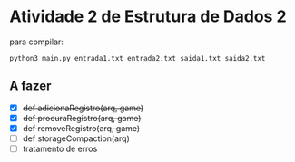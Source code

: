 # Atividade 2 de Estrutura de Dados 2
para compilar:
```
python3 main.py entrada1.txt entrada2.txt saida1.txt saida2.txt
```
## A fazer
  - [x] ~~def adicionaRegistro(arq, game)~~
  - [x] ~~def procuraRegistro(arq, game)~~
  - [x] ~~def removeRegistro(arq, game)~~
  - [ ] def storageCompaction(arq)
  - [ ] tratamento de erros
